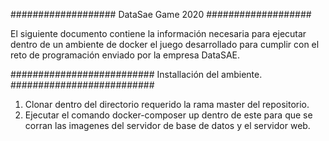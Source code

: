 ###################
DataSae Game 2020
###################

El siguiente documento contiene la información necesaria para ejecutar dentro de un ambiente de docker
el juego desarrollado para cumplir con el reto de programación enviado por la empresa DataSAE.

##########################
Installación del ambiente.
##########################

1) Clonar dentro del directorio requerido la rama master del repositorio.
2) Ejecutar el comando docker-composer up dentro de este para que se corran las imagenes del servidor de base de datos y el servidor web. 